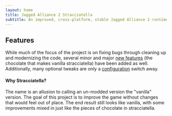 ```yaml
---
layout: home
title: Jagged Alliance 2 Stracciatella
subtitle: An improved, cross-platform, stable Jagged Alliance 2 runtime
---
```


## Features

While much of the focus of the project is on fixing bugs through cleaning up and modernizing the code, several minor and major [new features](features.md) (the chocolate that makes vanilla stracciatella) have been added as well. Additionally, many optional tweaks are only a [configuration](how-to-run.md/#extra-configuration-and-modding) switch away.

#### Why Stracciatella?

The name is an allusion to calling an un-modded version the "vanilla" version. The goal of this project is to improve the game without changes that would feel out of place. The end result still looks like vanilla, with some improvements mixed in just like the pieces of chocolate in stracciatella.
